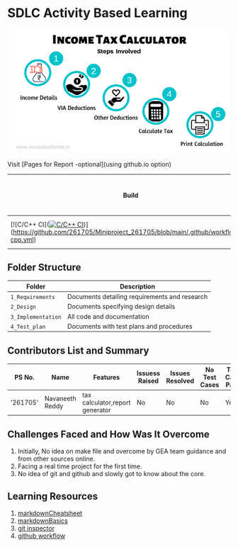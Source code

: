 # SDLC Activity Based Learning
![incometax](https://github.com/261705/Miniproject_261705/blob/main/1_Requirements/incometax.png)

Visit [Pages for Report -optional](using github.io option)

Build | Code Quality | Unity | [Git Inspector](using github.io option)
------|----------|-------|--------------
[![C/C++ CI]([![C/C++ CI](https://github.com/261705/Miniproject_261705/actions/workflows/c-cpp.yml/badge.svg)](https://github.com/261705/Miniproject_261705/actions/workflows/c-cpp.yml))](https://github.com/261705/Miniproject_261705/blob/main/.github/workflows/c-cpp.yml) | [![Static Cppcheck](https://github.com/261705/Miniproject_261705/blob/main/.github/workflows/Code%20Quaility-static%20analysis.yml/badge.svg)](https://github.com/261705/Miniproject_261705/blob/main/.github/workflows/Code%20Quaility-static%20analysis.yml.yml) [![Dynamic Valgrind](https://github.com/261705/Miniproject_261705/blob/main/.github/workflows/Code%20Quality-Dynamic.yml/badge.svg)](https://github.com/261705/Miniproject_261705/blob/main/.github/workflows/Code%20Quality-Dynamic.yml.yml)| [![Unity - Unit Testing](https://github.com/261705/Miniproject_261705/blob/main/.github/workflows/unity.yml/badge.svg)](https://github.com/261705/Miniproject_261705/blob/main/.github/workflows/unity.yml)| [![Git Inspector](https://github.com/261705/Miniproject_261705/blob/main/.github/workflows/git-inspector.yml/badge.svg)](https://github.com/261705/Miniproject_261705/blob/main/.github/workflows/git-inspector.yml.yml)


## Folder Structure
Folder             | Description
-------------------| -----------------------------------------
`1_Requirements`   | Documents detailing requirements and research
`2_Design`         | Documents specifying design details
`3_Implementation` | All code and documentation
`4_Test_plan`      | Documents with test plans and procedures

## Contributors List and Summary

PS No. |  Name   |    Features    | Issuess Raised |Issues Resolved|No Test Cases|Test Case Pass
-------|---------|----------------|----------------|---------------|-------------|--------------
'261705' | Navaneeth Reddy  | tax calculator,report generator    | No     | No   | No   | Yes        

## Challenges Faced and How Was It Overcome

1. Initially, No idea on make file and overcome by GEA team guidance and from other sources online.
2. Facing a real time project for the first time.
3. No idea of git and github and slowly got to know about the core.

## Learning Resources
1. [markdownCheatsheet](https://github.com/adam-p/markdown-here/wiki/Markdown-Cheatsheet)
2. [markdownBasics](https://guides.github.com/features/mastering-markdown/)
3. [git inspector](https://github.com/ejwa/gitinspector.git)
4. [github workflow](https://docs.github.com/en/actions/learn-github-action)

